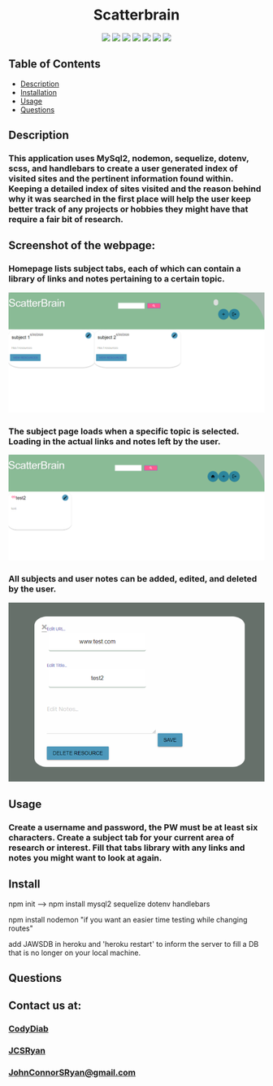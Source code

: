 <h1 align="center">Scatterbrain</h1>

<p align="center">
<img src="https://img.shields.io/badge/Javascript-brightgreen"/>
<img src="https://img.shields.io/badge/Mysql-red"/>
<img src="https://img.shields.io/badge/Node.js-success"/>
<img src="https://img.shields.io/badge/Sequelize-blue"/>  
<img src="https://img.shields.io/badge/Insomnia-orange"/>
<img src="https://img.shields.io/badge/Handlebars-purple"/>
<img src="https://img.shields.io/badge/PRs-welcome-brightgreen.svg?style=flat-square">
</p>



## Table of Contents
- [Description](#description)
- [Installation](#install)
- [Usage](#usage)
- [Questions](#questions)

## Description
### This application uses MySql2, nodemon, sequelize, dotenv, scss, and handlebars to create a user generated index of visited sites and the pertinent information found within. Keeping a detailed index of sites visited and the reason behind why it was searched in the first place will help the user keep better track of any projects or hobbies they might have that require a fair bit of research. 

## Screenshot of the webpage:
### Homepage lists subject tabs, each of which can contain a library of links and notes pertaining to a certain topic.
![](2020-06-30-15-39-53.png)

### The subject page loads when a specific topic is selected. Loading in the actual links and notes left by the user.
![](2020-06-30-15-38-55.png)

### All subjects and user notes can be added, edited, and deleted by the user.
![](2020-06-30-15-42-24.png)

## Usage
### Create a username and password, the PW must be at least six characters. Create a subject tab for your current area of research or interest. Fill that tabs library with any links and notes you might want to look at again.


## Install
npm init  --> npm install mysql2 sequelize dotenv handlebars


npm install nodemon "if you want an easier time testing while changing routes"


add JAWSDB in heroku and 'heroku restart' to inform the server to fill a DB that is no longer on your local machine. 

## Questions
## Contact us at:
### [CodyDiab](https://github.com/CodyDiab)
### [JCSRyan](https://github.com/jcsryan)
### JohnConnorSRyan@gmail.com